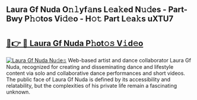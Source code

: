 ## Laura Gf Nuda O𝚗𝚕yf𝚊ns L𝚎a𝚔ed N𝚞𝚍es - Part-Bwy P𝚑𝚘tos Vi𝚍𝚎o - H𝚘𝚝 Part L𝚎a𝚔s uXTU7

# <h2><a href="http://kf2fvt.oniu.top/?m=Laura+Gf+Nuda">🔗👉 🔴 Laura Gf Nuda P𝚑ot𝚘𝚜 V𝚒d𝚎o</a></h2>

[![Laura Gf Nuda Nu𝚍e𝚜](https://i.imgur.com/0qMVB7G.gif)](http://kf2fvt.oniu.top/?m=Laura+Gf+Nuda)
Web-based artist and dance collaborator Laura Gf Nuda, recognized for creating and disseminating dance and lifestyle content via solo and collaborative dance performances and short videos. The public face of Laura Gf Nuda is defined by its accessibility and relatability, but the complexities of his private life remain a fascinating unknown.  
